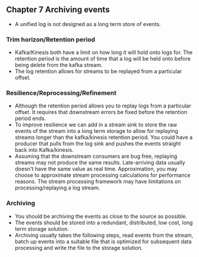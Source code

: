 ## Chapter 7 Archiving events

* A unified log is not designed as a long term store of events.

### Trim horizon/Retention period

* Kafka/Kinesis both have a limit on how long it will hold onto logs for. The retention period is the amount of time that a log will be held onto before being delete from the kafka stream.
* The log retention allows for streams to be replayed from a particular offset.

### Resilience/Reprocessing/Refinement

* Although the retention period allows you to replay logs from a particular offset. It requires that downstream errors be fixed before the retention period ends.
* To improve resilience we can add in a stream sink to store the raw events of the stream into a long term storage to allow for replaying streams longer than the kafka/kinesis retention period. You could have a producer that pulls from the log sink and pushes the events straight back into Kafka/kinesis.
* Assuming that the downstream consumers are bug free, replaying streams may not produce the same results. Late-arriving data usually doesn't have the same value as real time. Approximation, you may choose to approximate stream processing calculations  for performance reasons. The stream processing framework may have limitations on processing/replaying a log stream.

### Archiving

* You should be archiving the events as close to the source as possible.
* The events should be stored into a redundant, distributed, low cost, long term storage solution.
* Archiving usually takes the following steps, read events from the stream, batch up events into a suitable file that is optimized for subsequent data processing and write the file to the storage solution.
